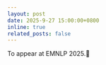 ```yaml
---
layout: post
date: 2025-9-27 15:00:00+0800
inline: true
related_posts: false
---
```


To appear at EMNLP 2025.🥳
